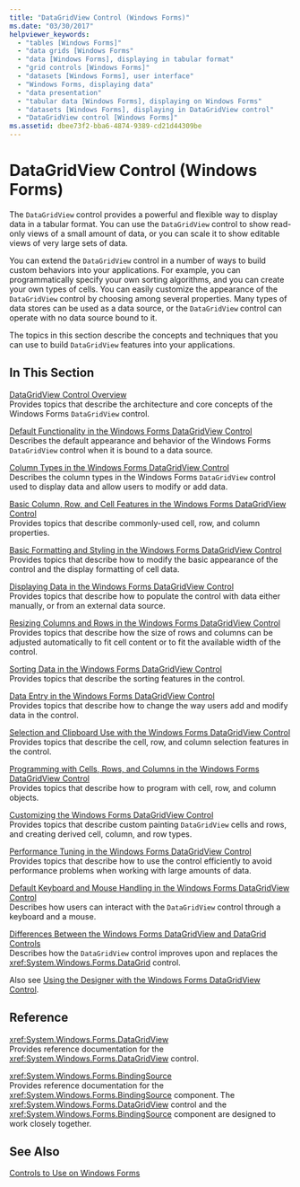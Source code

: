 ```yaml
---
title: "DataGridView Control (Windows Forms)"
ms.date: "03/30/2017"
helpviewer_keywords: 
  - "tables [Windows Forms]"
  - "data grids [Windows Forms"
  - "data [Windows Forms], displaying in tabular format"
  - "grid controls [Windows Forms]"
  - "datasets [Windows Forms], user interface"
  - "Windows Forms, displaying data"
  - "data presentation"
  - "tabular data [Windows Forms], displaying on Windows Forms"
  - "datasets [Windows Forms], displaying in DataGridView control"
  - "DataGridView control [Windows Forms]"
ms.assetid: dbee73f2-bba6-4874-9389-cd21d44309be
---
```

# DataGridView Control (Windows Forms)
The `DataGridView` control provides a powerful and flexible way to display data in a tabular format. You can use the `DataGridView` control to show read-only views of a small amount of data, or you can scale it to show editable views of very large sets of data.  
  
 You can extend the `DataGridView` control in a number of ways to build custom behaviors into your applications. For example, you can programmatically specify your own sorting algorithms, and you can create your own types of cells. You can easily customize the appearance of the `DataGridView` control by choosing among several properties. Many types of data stores can be used as a data source, or the `DataGridView` control can operate with no data source bound to it.  
  
 The topics in this section describe the concepts and techniques that you can use to build `DataGridView` features into your applications.  
  
## In This Section  
 [DataGridView Control Overview](../../../../docs/framework/winforms/controls/datagridview-control-overview-windows-forms.md)  
 Provides topics that describe the architecture and core concepts of the Windows Forms `DataGridView` control.  
  
 [Default Functionality in the Windows Forms DataGridView Control](../../../../docs/framework/winforms/controls/default-functionality-in-the-windows-forms-datagridview-control.md)  
 Describes the default appearance and behavior of the Windows Forms `DataGridView` control when it is bound to a data source.  
  
 [Column Types in the Windows Forms DataGridView Control](../../../../docs/framework/winforms/controls/column-types-in-the-windows-forms-datagridview-control.md)  
 Describes the column types in the Windows Forms `DataGridView` control used to display data and allow users to modify or add data.  
  
 [Basic Column, Row, and Cell Features in the Windows Forms DataGridView Control](../../../../docs/framework/winforms/controls/basic-column-row-and-cell-features-wf-datagridview-control.md)  
 Provides topics that describe commonly-used cell, row, and column properties.  
  
 [Basic Formatting and Styling in the Windows Forms DataGridView Control](../../../../docs/framework/winforms/controls/basic-formatting-and-styling-in-the-windows-forms-datagridview-control.md)  
 Provides topics that describe how to modify the basic appearance of the control and the display formatting of cell data.  
  
 [Displaying Data in the Windows Forms DataGridView Control](../../../../docs/framework/winforms/controls/displaying-data-in-the-windows-forms-datagridview-control.md)  
 Provides topics that describe how to populate the control with data either manually, or from an external data source.  
  
 [Resizing Columns and Rows in the Windows Forms DataGridView Control](../../../../docs/framework/winforms/controls/resizing-columns-and-rows-in-the-windows-forms-datagridview-control.md)  
 Provides topics that describe how the size of rows and columns can be adjusted automatically to fit cell content or to fit the available width of the control.  
  
 [Sorting Data in the Windows Forms DataGridView Control](../../../../docs/framework/winforms/controls/sorting-data-in-the-windows-forms-datagridview-control.md)  
 Provides topics that describe the sorting features in the control.  
  
 [Data Entry in the Windows Forms DataGridView Control](../../../../docs/framework/winforms/controls/data-entry-in-the-windows-forms-datagridview-control.md)  
 Provides topics that describe how to change the way users add and modify data in the control.  
  
 [Selection and Clipboard Use with the Windows Forms DataGridView Control](../../../../docs/framework/winforms/controls/selection-and-clipboard-use-with-the-windows-forms-datagridview-control.md)  
 Provides topics that describe the cell, row, and column selection features in the control.  
  
 [Programming with Cells, Rows, and Columns in the Windows Forms DataGridView Control](../../../../docs/framework/winforms/controls/programming-with-cells-rows-and-columns-in-the-datagrid.md)  
 Provides topics that describe how to program with cell, row, and column objects.  
  
 [Customizing the Windows Forms DataGridView Control](../../../../docs/framework/winforms/controls/customizing-the-windows-forms-datagridview-control.md)  
 Provides topics that describe custom painting `DataGridView` cells and rows, and creating derived cell, column, and row types.  
  
 [Performance Tuning in the Windows Forms DataGridView Control](../../../../docs/framework/winforms/controls/performance-tuning-in-the-windows-forms-datagridview-control.md)  
 Provides topics that describe how to use the control efficiently to avoid performance problems when working with large amounts of data.  
  
 [Default Keyboard and Mouse Handling in the Windows Forms DataGridView Control](../../../../docs/framework/winforms/controls/default-keyboard-and-mouse-handling-in-the-windows-forms-datagridview-control.md)  
 Describes how users can interact with the `DataGridView` control through a keyboard and a mouse.  
  
 [Differences Between the Windows Forms DataGridView and DataGrid Controls](../../../../docs/framework/winforms/controls/differences-between-the-windows-forms-datagridview-and-datagrid-controls.md)  
 Describes how the `DataGridView` control improves upon and replaces the <xref:System.Windows.Forms.DataGrid> control.  
  
 Also see [Using the Designer with the Windows Forms DataGridView Control](http://msdn.microsoft.com/library/ms171593\(v=vs.110\)).  
  
## Reference  
 <xref:System.Windows.Forms.DataGridView>  
 Provides reference documentation for the <xref:System.Windows.Forms.DataGridView> control.  
  
 <xref:System.Windows.Forms.BindingSource>  
 Provides reference documentation for the <xref:System.Windows.Forms.BindingSource> component. The <xref:System.Windows.Forms.DataGridView> control and the <xref:System.Windows.Forms.BindingSource> component are designed to work closely together.  
  
## See Also  
 [Controls to Use on Windows Forms](../../../../docs/framework/winforms/controls/controls-to-use-on-windows-forms.md)
